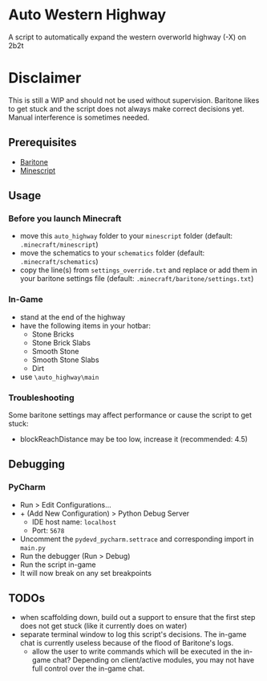 # Auto Western Highway

A script to automatically expand the western overworld highway (-X) on 2b2t

# Disclaimer

This is still a WIP and should not be used without supervision. Baritone likes to get stuck and the script does not always make correct decisions yet. Manual interference is sometimes needed.

## Prerequisites
- [Baritone](https://github.com/cabaletta/baritone)
- [Minescript](https://github.com/maxuser0/minescript)

## Usage

### Before you launch Minecraft

- move this `auto_highway` folder to your `minescript` folder (default: `.minecraft/minescript`)
- move the schematics to your `schematics` folder (default: `.minecraft/schematics`)
- copy the line(s) from `settings_override.txt` and replace or add them in your baritone settings file (default: `.minecraft/baritone/settings.txt`)

### In-Game

- stand at the end of the highway
- have the following items in your hotbar:
  - Stone Bricks
  - Stone Brick Slabs
  - Smooth Stone
  - Smooth Stone Slabs
  - Dirt
- use `\auto_highway\main`

### Troubleshooting
Some baritone settings may affect performance or cause the script to get stuck:
- blockReachDistance may be too low, increase it (recommended: 4.5)

## Debugging

### PyCharm

- Run > Edit Configurations...
- \+ (Add New Configuration) > Python Debug Server
  - IDE host name: `localhost`
  - Port: `5678`
- Uncomment the `pydevd_pycharm.settrace` and corresponding import in `main.py`
- Run the debugger (Run > Debug)
- Run the script in-game
- It will now break on any set breakpoints

## TODOs

- when scaffolding down, build out a support to ensure that the first step does not get stuck (like it currently does on water)
- separate terminal window to log this script's decisions. The in-game chat is currently useless because of the flood of Baritone's logs.
  - allow the user to write commands which will be executed in the in-game chat? Depending on client/active modules, you may not have full control over the in-game chat.